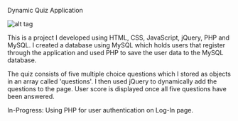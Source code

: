 Dynamic Quiz Application

![alt tag](https://raw.githubusercontent.com/RameezAhmed/Quiz_App/master/Quiz_App-pic.png)

This is a project I developed using HTML, CSS, JavaScript, jQuery, PHP and MySQL.
I created a database using MySQL which holds users that register through the
application and used PHP to save the user data to the MySQL database. 

The quiz consists of five multiple choice questions which I stored as objects in
an array called 'questions'. I then used jQuery to dynamically add the questions 
to the page. User score is displayed once all five questions have been answered. 

In-Progress:
Using PHP for user authentication on Log-In page. 
